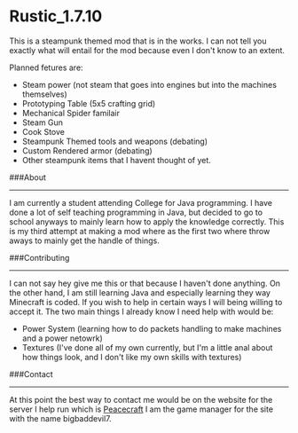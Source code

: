 Rustic_1.7.10
===========
This is a steampunk themed mod that is in the works. I can not tell you exactly what will entail for the mod because even I don't know to an extent. 

Planned fetures are:
- Steam power (not steam that goes into engines but into the machines themselves)
- Prototyping Table (5x5 crafting grid)
- Mechanical Spider familair
- Steam Gun
- Cook Stove
- Steampunk Themed tools and weapons (debating)
- Custom Rendered armor (debating)
- Other steampunk items that I havent thought of yet.

###About
***

I am currently a student attending College for Java programming. I have done a lot of self teaching programming in Java, but decided to go to school anyways to mainly learn how to apply the knowledge correctly. This is my third attempt at making a mod where as the first two where throw aways to mainly get the handle of things.

###Contributing
***

I can not say hey give me this or that because I haven't done anything. On the other hand, I am still learning Java and especially learning they way Minecraft is coded. If you wish to help in certain ways I will being willing to accept it. The two main things I already know I need help with would be:
- Power System (learning how to do packets handling to make machines and a power netowrk)
- Textures (I've done all of my own currently, but I'm a little anal about how things look, and I don't like my own skills with textures)
 

###Contact
***
At this point the best way to contact me would be on the website for the server I help run which is [Peacecraft](http://www.peacecraft-ec.com) I am the game manager for the site with the name bigbaddevil7.

